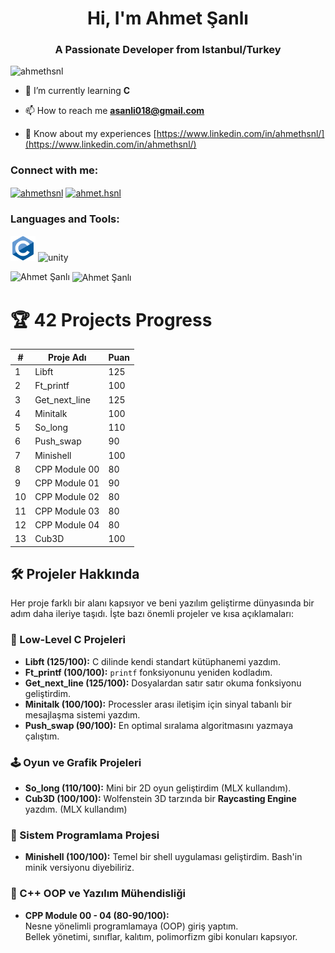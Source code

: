 <h1 align="center">Hi, I'm Ahmet Şanlı</h1>
<h3 align="center">A Passionate Developer from Istanbul/Turkey</h3>

<p align="left"> <img src="https://komarev.com/ghpvc/?username=ahmethsnl&label=Profile%20views&color=0e75b6&style=flat" alt="ahmethsnl" /> </p>

- 🌱 I’m currently learning **C**

- 📫 How to reach me **asanli018@gmail.com**

- 📄 Know about my experiences [https://www.linkedin.com/in/ahmethsnl/](https://www.linkedin.com/in/ahmethsnl/)

<h3 align="left">Connect with me:</h3>
<p align="left">
<a href="https://linkedin.com/in/ahmethsnl" target="blank"><img align="center" src="https://raw.githubusercontent.com/rahuldkjain/github-profile-readme-generator/master/src/images/icons/Social/linked-in-alt.svg" alt="ahmethsnl" height="30" width="40" /></a>
<a href="https://instagram.com/ahmet.hsnl" target="blank"><img align="center" src="https://raw.githubusercontent.com/rahuldkjain/github-profile-readme-generator/master/src/images/icons/Social/instagram.svg" alt="ahmet.hsnl" height="30" width="40" /></a>
</p>

<h3 align="left">Languages and Tools:</h3>
<p align="left"> <img src="https://raw.githubusercontent.com/devicons/devicon/master/icons/c/c-original.svg" alt="c" width="40" height="40"/> <img src="https://www.vectorlogo.zone/logos/unity3d/unity3d-icon.svg" alt="unity" width="40" height="40"/>
 
<p><img align="left" src="https://github-readme-stats.vercel.app/api/top-langs?username=ahmethsnl&show_icons=true&locale=en&layout=compact" alt="Ahmet Şanlı" /></p>

<p>&nbsp;<img align="center" src="https://github-readme-stats.vercel.app/api?username=ahmethsnl&show_icons=true&locale=en" alt="Ahmet Şanlı" /></p>

# 🏆 42 Projects Progress
| #  | Proje Adı        | Puan |
|----|-----------------|------|
| 1  | Libft           | 125  |
| 2  | Ft_printf       | 100  |
| 3  | Get_next_line   | 125  |
| 4  | Minitalk        | 100  |
| 5  | So_long         | 110  |
| 6  | Push_swap       | 90   |
| 7  | Minishell       | 100  |
| 8  | CPP Module 00   | 80   |
| 9  | CPP Module 01   | 90   |
| 10 | CPP Module 02   | 80   |
| 11 | CPP Module 03   | 80   |
| 12 | CPP Module 04   | 80   |
| 13 | Cub3D           | 100  |

## 🛠️ **Projeler Hakkında**
Her proje farklı bir alanı kapsıyor ve beni yazılım geliştirme dünyasında bir adım daha ileriye taşıdı. İşte bazı önemli projeler ve kısa açıklamaları:

### **📌 Low-Level C Projeleri**
- **Libft (125/100):** C dilinde kendi standart kütüphanemi yazdım.  
- **Ft_printf (100/100):** `printf` fonksiyonunu yeniden kodladım.  
- **Get_next_line (125/100):** Dosyalardan satır satır okuma fonksiyonu geliştirdim.  
- **Minitalk (100/100):** Processler arası iletişim için sinyal tabanlı bir mesajlaşma sistemi yazdım.  
- **Push_swap (90/100):** En optimal sıralama algoritmasını yazmaya çalıştım.  

### **🕹️ Oyun ve Grafik Projeleri**
- **So_long (110/100):** Mini bir 2D oyun geliştirdim (MLX kullandım).
- **Cub3D (100/100):** Wolfenstein 3D tarzında bir **Raycasting Engine** yazdım. (MLX kullandım)

### **🐚 Sistem Programlama Projesi**
- **Minishell (100/100):** Temel bir shell uygulaması geliştirdim. Bash'in minik versiyonu diyebiliriz.  

### **💎 C++ OOP ve Yazılım Mühendisliği**
- **CPP Module 00 - 04 (80-90/100):**  
  Nesne yönelimli programlamaya (OOP) giriş yaptım.  
  Bellek yönetimi, sınıflar, kalıtım, polimorfizm gibi konuları kapsıyor.  
